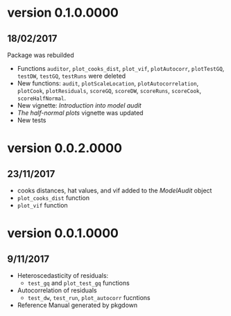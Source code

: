 # version 0.1.0.0000  
## 18/02/2017 

Package was rebuilded 
- Functions `auditor`, `plot_cooks_dist`, `plot_vif`, `plotAutocorr`, `plotTestGQ`, `testDW`, `testGQ`, `testRuns` were deleted
- New functions: `audit`, `plotScaleLocation`, `plotAutocorrelation`, `plotCook`, `plotResiduals`, `scoreGQ`, `scoreDW`, `scoreRuns`, `scoreCook`, `scoreHalfNormal`.
- New vignette: *Introduction into model audit*
- *The half-normal plots* vignette was updated
- New tests

# version 0.0.2.0000  
## 23/11/2017 

- cooks distances, hat values, and vif added to the $ModelAudit$ object
- `plot_cooks_dist` function
- `plot_vif` function

# version 0.0.1.0000  
## 9/11/2017 

- Heteroscedasticity of residuals:
	- `test_gq` and `plot_test_gq` functions 
- Autocorrelation of residuals
	- `test_dw`, `test_run`, `plot_autocorr` fucntions
- Reference Manual generated by pkgdown